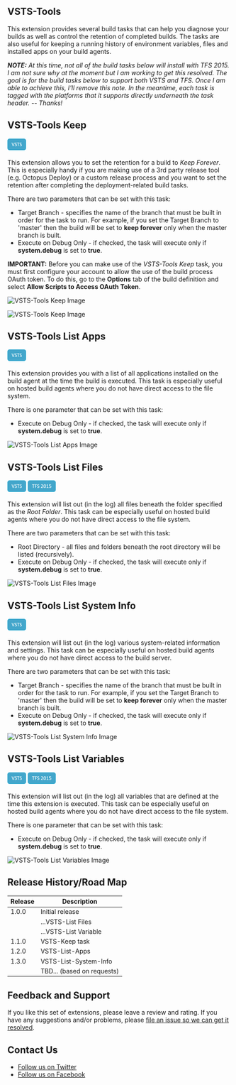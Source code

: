 ## VSTS-Tools
This extension provides several build tasks that can help you diagnose your builds as well as control the retention of completed builds. The tasks are also useful for keeping a running history of environment variables, files and installed apps on your build agents.

***NOTE:** At this time, not all of the build tasks below will install with TFS 2015. I am not sure why at the moment but I am working to get this resolved. The goal is for the build tasks below to support both VSTS and TFS. Once I am able to achieve this, I'll remove this note. In the meantime, each task is tagged with the platforms that it supports directly underneath the task header. -- Thanks!*

## VSTS-Tools Keep
![Works with VSTS](./images/VSTS_light.png)

This extension allows you to set the retention for a build to *Keep Forever*. This is especially handy if you are making use of a 3rd party release tool (e.g. Octopus Deploy) or a custom release process and you want to set the retention after completing the deployment-related build tasks.

There are two parameters that can be set with this task:

* Target Branch - specifies the name of the branch that must be built in order for the task to run. For example, if you set the Target Branch to 'master' then the build will be set to **keep forever** only when the master branch is built.
* Execute on Debug Only - if checked, the task will execute only if **system.debug** is set to **true**.

**IMPORTANT:** Before you can make use of the *VSTS-Tools Keep* task, you must first configure your account to allow the use of the build process OAuth token. To do this, go to the **Options** tab of the build definition and select **Allow Scripts to Access OAuth Token**.

![VSTS-Tools Keep Image](https://github.com/jbramwell/VSTS-Tools/blob/master/VSTS-Extensions/screenshots/OAuth.png?raw=true)

![VSTS-Tools Keep Image](https://raw.githubusercontent.com/jbramwell/VSTS-Tools/master/VSTS-Extensions/screenshots/keep.png)

## VSTS-Tools List Apps
![Works with VSTS](./images/VSTS_light.png)

This extension provides you with a list of all applications installed on the build agent at the time the build is executed. This task is especially useful on hosted build agents where you do not have direct access to the file system.

There is one parameter that can be set with this task:

* Execute on Debug Only - if checked, the task will execute only if **system.debug** is set to **true**.

![VSTS-Tools List Apps Image](https://raw.githubusercontent.com/jbramwell/VSTS-Tools/master/VSTS-Extensions/screenshots/ListApps.png)

## VSTS-Tools List Files
![Works with VSTS](./images/VSTS_light.png)
![Works with TFS 2015](./images/TFS_2015_light.png)

This extension will list out (in the log) all files beneath the folder specified as the *Root Folder*. This task can be especially useful on hosted build agents where you do not have direct access to the file system.

There are two parameters that can be set with this task:

* Root Directory - all files and folders beneath the root directory will be listed (recursively).
* Execute on Debug Only - if checked, the task will execute only if **system.debug** is set to **true**.

![VSTS-Tools List Files Image](https://raw.githubusercontent.com/jbramwell/VSTS-Tools/master/VSTS-Extensions/screenshots/ListFiles.png)

## VSTS-Tools List System Info
![Works with VSTS](./images/VSTS_light.png)

This extension will list out (in the log) various system-related information and settings. This task can be especially useful on hosted build agents where you do not have direct access to the build server.

There are two parameters that can be set with this task:

* Target Branch - specifies the name of the branch that must be built in order for the task to run. For example, if you set the Target Branch to 'master' then the build will be set to **keep forever** only when the master branch is built.
* Execute on Debug Only - if checked, the task will execute only if **system.debug** is set to **true**.

![VSTS-Tools List System Info Image](https://raw.githubusercontent.com/jbramwell/VSTS-Tools/master/VSTS-Extensions/screenshots/ListSystemInfo.png)

## VSTS-Tools List Variables
![Works with VSTS](./images/VSTS_light.png)
![Works with TFS 2015](./images/TFS_2015_light.png)

This extension will list out (in the log) all variables that are defined at the time this extension is executed. This task can be especially useful on hosted build agents where you do not have direct access to the file system.

There is one parameter that can be set with this task:

* Execute on Debug Only - if checked, the task will execute only if **system.debug** is set to **true**.

![VSTS-Tools List Variables Image](https://raw.githubusercontent.com/jbramwell/VSTS-Tools/master/VSTS-Extensions/screenshots/ListVariables.png)

## Release History/Road Map
|Release|Description                                |
|-------|-------------------------------------------|
| 1.0.0 | Initial release                           |
|       | ...VSTS-List Files                        |
|       | ...VSTS-List Variable                     |
| 1.1.0 | VSTS-Keep task                            |
| 1.2.0 | VSTS-List-Apps                            |
| 1.3.0 | VSTS-List-System-Info                     |
|       | TBD... (based on requests)                |

## Feedback and Support
If you like this set of extensions, please leave a review and rating. If you have any suggestions and/or problems, please [file an issue so we can get it resolved](https://github.com/jbramwell/VSTS-Tools/issues).

## Contact Us
* [Follow us on Twitter](https://twitter.com/moonspacelabs)
* [Follow us on Facebook](https://www.facebook.com/MoonspaceLabs/)